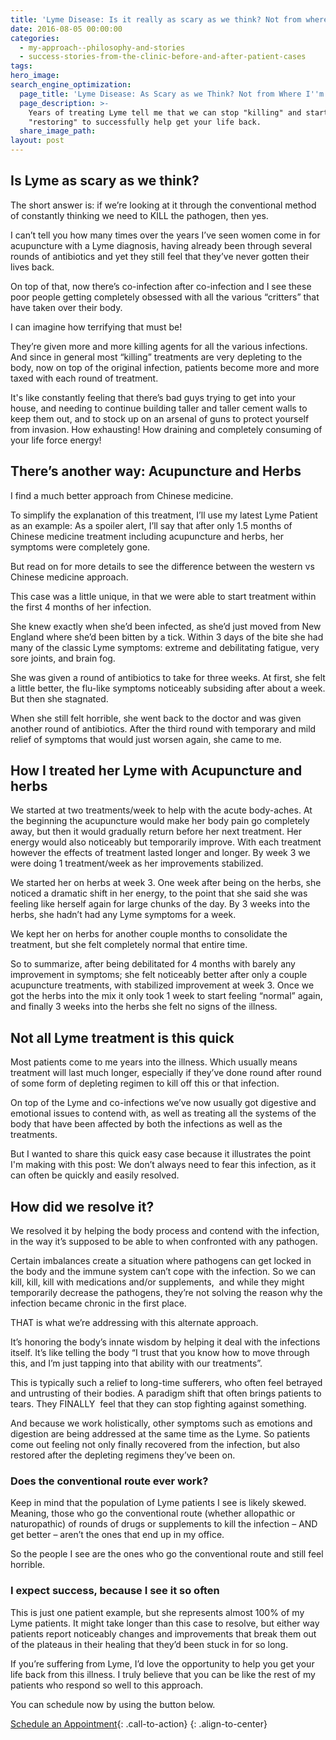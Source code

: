 ```yaml
---
title: 'Lyme Disease: Is it really as scary as we think? Not from where I''m Standing!'
date: 2016-08-05 00:00:00
categories:
  - my-approach--philosophy-and-stories
  - success-stories-from-the-clinic-before-and-after-patient-cases
tags:
hero_image:
search_engine_optimization:
  page_title: 'Lyme Disease: As Scary as we Think? Not from Where I''m Standing!'
  page_description: >-
    Years of treating Lyme tell me that we can stop "killing" and start
    "restoring" to successfully help get your life back.
  share_image_path:
layout: post
---
```


## Is Lyme as scary as we think?

The short answer is: if we’re looking at it through the conventional method of constantly thinking we need to KILL the pathogen, then yes.

I can’t tell you how many times over the years I’ve seen women come in for acupuncture with a Lyme diagnosis, having already been through several rounds of antibiotics and yet they still feel that they’ve never gotten their lives back.

On top of that, now there’s co-infection after co-infection and I see these poor people getting completely obsessed with all the various “critters” that have taken over their body.

I can imagine how terrifying that must be!

They’re given more and more killing agents for all the various infections. And since in general most “killing” treatments are very depleting to the body, now on top of the original infection, patients become more and more taxed with each round of treatment.

It's like constantly feeling that there’s bad guys trying to get into your house, and needing to continue building taller and taller cement walls to keep them out, and to stock up on an arsenal of guns to protect yourself from invasion. How exhausting! How draining and completely consuming of your life force energy!

## There’s another way: Acupuncture and Herbs

I find a much better approach from Chinese medicine.

To simplify the explanation of this treatment, I’ll use my latest Lyme Patient as an example: As a spoiler alert, I’ll say that after only 1.5 months of Chinese medicine treatment including acupuncture and herbs, her symptoms were completely gone.

But read on for more details to see the difference between the western vs Chinese medicine approach.

This case was a little unique, in that we were able to start treatment within the first 4 months of her infection.

She knew exactly when she’d been infected, as she’d just moved from New England where she’d been bitten by a tick. Within 3 days of the bite she had many of the classic Lyme symptoms: extreme and debilitating fatigue, very sore joints, and brain fog.

She was given a round of antibiotics to take for three weeks. At first, she felt a little better, the flu-like symptoms noticeably subsiding after about a week. But then she stagnated.

When she still felt horrible, she went back to the doctor and was given another round of antibiotics. After the third round with temporary and mild relief of symptoms that would just worsen again, she came to me.

## How I treated her Lyme with Acupuncture and herbs

We started at two treatments/week to help with the acute body-aches. At the beginning the acupuncture would make her body pain go completely away, but then it would gradually return before her next treatment. Her energy would also noticeably but temporarily improve. With each treatment however the effects of treatment lasted longer and longer. By week 3 we were doing 1 treatment/week as her improvements stabilized.

We started her on herbs at week 3. One week after being on the herbs, she noticed a dramatic shift in her energy, to the point that she said she was feeling like herself again for large chunks of the day. By 3 weeks into the herbs, she hadn’t had any Lyme symptoms for a week.

We kept her on herbs for another couple months to consolidate the treatment, but she felt completely normal that entire time. 

So to summarize, after being debilitated for 4 months with barely any improvement in symptoms; she felt noticeably better after only a couple acupuncture treatments, with stabilized improvement at week 3. Once we got the herbs into the mix it only took 1 week to start feeling “normal” again, and finally 3 weeks into the herbs she felt no signs of the illness.  

## Not all Lyme treatment is this quick

Most patients come to me years into the illness. Which usually means treatment will last much longer, especially if they’ve done round after round of some form of depleting regimen to kill off this or that infection.

On top of the Lyme and co-infections we’ve now usually got digestive and emotional issues to contend with, as well as treating all the systems of the body that have been affected by both the infections as well as the treatments.

But I wanted to share this quick easy case because it illustrates the point I'm making with this post: We don’t always need to fear this infection, as it can often be quickly and easily resolved.

## How did we resolve it?

We resolved it by helping the body process and contend with the infection, in the way it’s supposed to be able to when confronted with any pathogen.

Certain imbalances create a situation where pathogens can get locked in the body and the immune system can’t cope with the infection. So we can kill, kill, kill with medications and/or supplements,  and while they might temporarily decrease the pathogens, they’re not solving the reason why the infection became chronic in the first place.

THAT is what we’re addressing with this alternate approach.

It’s honoring the body’s innate wisdom by helping it deal with the infections itself. It’s like telling the body “I trust that you know how to move through this, and I’m just tapping into that ability with our treatments”.

This is typically such a relief to long-time sufferers, who often feel betrayed and untrusting of their bodies. A paradigm shift that often brings patients to tears. They FINALLY  feel that they can stop fighting against something.

And because we work holistically, other symptoms such as emotions and digestion are being addressed at the same time as the Lyme. So patients come out feeling not only finally recovered from the infection, but also restored after the depleting regimens they’ve been on.

### Does the conventional route ever work?

Keep in mind that the population of Lyme patients I see is likely skewed. Meaning, those who go the conventional route (whether allopathic or naturopathic) of rounds of drugs or supplements to kill the infection – AND get better – aren’t the ones that end up in my office.

So the people I see are the ones who go the conventional route and still feel horrible.

### I expect success, because I see it so often

This is just one patient example, but she represents almost 100% of my Lyme patients. It might take longer than this case to resolve, but either way patients report noticeably changes and improvements that break them out of the plateaus in their healing that they’d been stuck in for so long.

If you’re suffering from Lyme, I’d love the opportunity to help you get your life back from this illness. I truly believe that you can be like the rest of my patients who respond so well to this approach.

You can schedule now by using the button below.

[Schedule an Appointment](/make-an-appointment/){: .call-to-action}
{: .align-to-center}